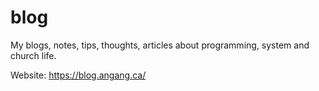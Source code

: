 # blog
My blogs, notes, tips, thoughts, articles about programming, system and church life.

Website: https://blog.angang.ca/
